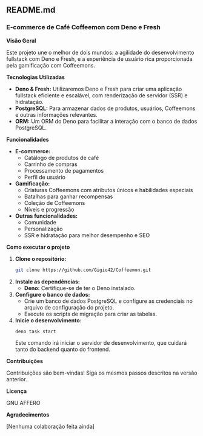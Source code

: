 ## **README.md**

### **E-commerce de Café Coffeemon com Deno e Fresh**

**Visão Geral**

Este projeto une o melhor de dois mundos: a agilidade do desenvolvimento fullstack com Deno e Fresh, e a experiência de usuário rica proporcionada pela gamificação com Coffeemons.

**Tecnologias Utilizadas**

- **Deno & Fresh:** Utilizaremos Deno e Fresh para criar uma aplicação fullstack eficiente e escalável, com renderização de servidor (SSR) e hidratação.
- **PostgreSQL:** Para armazenar dados de produtos, usuários, Coffeemons e outras informações relevantes.
- **ORM:** Um ORM do Deno para facilitar a interação com o banco de dados PostgreSQL.

**Funcionalidades**

- **E-commerce:**
  - Catálogo de produtos de café
  - Carrinho de compras
  - Processamento de pagamentos
  - Perfil de usuário
- **Gamificação:**
  - Criaturas Coffeemons com atributos únicos e habilidades especiais
  - Batalhas para ganhar recompensas
  - Coleção de Coffeemons
  - Níveis e progressão
- **Outras funcionalidades:**
  - Comunidade
  - Personalização
  - SSR e hidratação para melhor desempenho e SEO

**Como executar o projeto**

1. **Clone o repositório:**
   ```bash
   git clone https://github.com/Gigio42/Coffeemon.git
   ```
2. **Instale as dependências:**
   - **Deno:** Certifique-se de ter o Deno instalado.
3. **Configure o banco de dados:**
   - Crie um banco de dados PostgreSQL e configure as credenciais no arquivo de configuração do projeto.
   - Execute os scripts de migração para criar as tabelas.
4. **Inicie o desenvolvimento:**
   ```bash
   deno task start
   ```
   Este comando irá iniciar o servidor de desenvolvimento, que cuidará tanto do backend quanto do frontend.

**Contribuições**

Contribuições são bem-vindas! Siga os mesmos passos descritos na versão anterior.

**Licença**

GNU AFFERO

**Agradecimentos**

[Nenhuma colaboração feita ainda]
